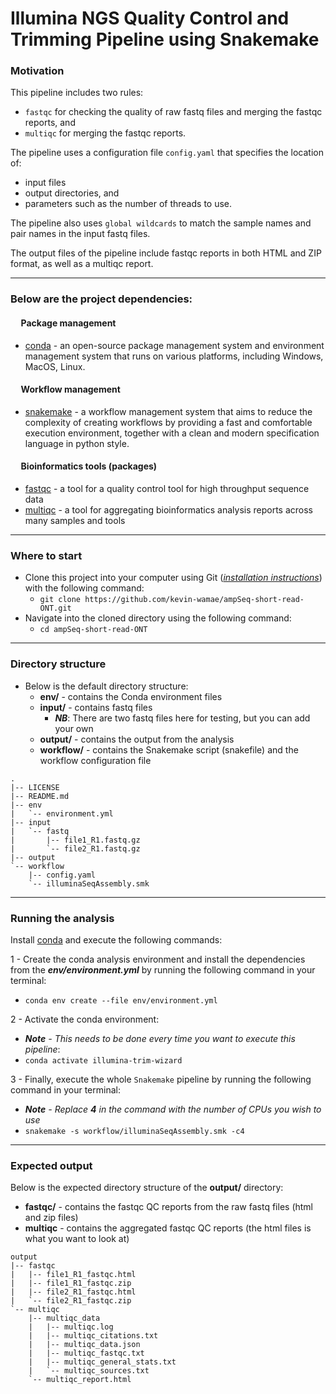 # Illumina NGS Quality Control and Trimming Pipeline using Snakemake
### Motivation


This pipeline includes two rules:
- `fastqc` for checking the quality of raw fastq files and merging the fastqc reports, and
- `multiqc` for merging the fastqc reports.
  
The pipeline uses a configuration file `config.yaml` that specifies the location of:
- input files
- output directories, and
- parameters such as the number of threads to use.

The pipeline also uses `global wildcards` to match the sample names and pair names in the input fastq files.

The output files of the pipeline include fastqc reports in both HTML and ZIP format, as well as a multiqc report.

---

### Below are the project dependencies:

#### &nbsp;&nbsp;&nbsp;&nbsp; Package management
- [conda](https://conda.io/projects/conda/en/latest/user-guide/install/index.html) - an open-source package management system and environment management system that runs on various platforms, including Windows, MacOS, Linux.

#### &nbsp;&nbsp;&nbsp;&nbsp; Workflow management
- [snakemake](https://anaconda.org/bioconda/snakemake) - a workflow management system that aims to reduce the complexity of creating workflows by providing a fast and comfortable execution environment, together with a clean and modern specification language in python style.


#### &nbsp;&nbsp;&nbsp;&nbsp; Bioinformatics tools (packages)
- [fastqc](https://anaconda.org/bioconda/fastqc) - a tool for a quality control tool for high throughput sequence data
- [multiqc](https://anaconda.org/bioconda/multiqc) - a tool for aggregating bioinformatics analysis reports across many samples and tools


---

### Where to start
- Clone this project into your computer using Git ([_installation instructions_](https://git-scm.com/book/en/v2/Getting-Started-Installing-Git)) with the following command:
  - `git clone https://github.com/kevin-wamae/ampSeq-short-read-ONT.git`
- Navigate into the cloned directory using the following command:
  - `cd ampSeq-short-read-ONT`
 
 ---

### Directory structure
- Below is the default directory structure:
    - **env/**   - contains the Conda environment files
    - **input/** - contains fastq files
      - **_NB_**: There are two fastq files here for testing, but you can add your own
    - **output/** - contains the output from the analysis
    - **workflow/** - contains the Snakemake script (snakefile) and the workflow configuration file
```
.
|-- LICENSE
|-- README.md
|-- env
|   `-- environment.yml
|-- input
|   `-- fastq
|       |-- file1_R1.fastq.gz
|       `-- file2_R1.fastq.gz
|-- output
`-- workflow
    |-- config.yaml
    `-- illuminaSeqAssembly.smk
```

---

### Running the analysis
Install [conda](https://conda.io/projects/conda/en/latest/user-guide/install/index.html) and execute the following commands:

1 - Create the conda analysis environment and install the dependencies from the ***env/environment.yml*** by running the following command in your terminal:
  - `conda env create --file env/environment.yml`
  
2 - Activate the conda environment:
  - _**Note** - This needs to be done every time you want to execute this pipeline_:
  - `conda activate illumina-trim-wizard`


3 - Finally, execute the whole `Snakemake` pipeline by running the following command in your terminal:
  - _**Note** - Replace **4** in the command with the number of CPUs you wish to use_
  - `snakemake -s workflow/illuminaSeqAssembly.smk -c4`

  
  ---
  
  ### Expected output
  Below is the expected directory structure of the **output/** directory:
  - **fastqc/** - contains the fastqc QC reports from the raw fastq files (html and zip files)
  - **multiqc** - contains the aggregated fastqc QC reports (the html files is what you want to look at)
```
output
|-- fastqc
|   |-- file1_R1_fastqc.html
|   |-- file1_R1_fastqc.zip
|   |-- file2_R1_fastqc.html
|   `-- file2_R1_fastqc.zip
`-- multiqc
    |-- multiqc_data
    |   |-- multiqc.log
    |   |-- multiqc_citations.txt
    |   |-- multiqc_data.json
    |   |-- multiqc_fastqc.txt
    |   |-- multiqc_general_stats.txt
    |   `-- multiqc_sources.txt
    `-- multiqc_report.html
```
